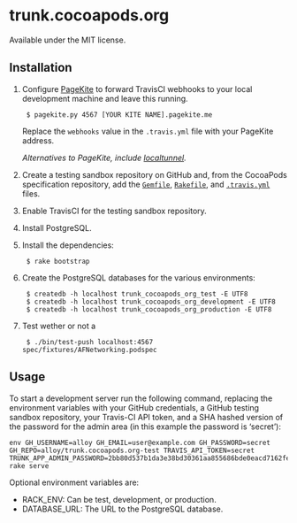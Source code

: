 # trunk.cocoapods.org

Available under the MIT license.

## Installation

1. Configure [PageKite](https://pagekite.net) to forward TravisCI webhooks to your local
   development machine and leave this running.

        $ pagekite.py 4567 [YOUR KITE NAME].pagekite.me

   Replace the `webhooks` value in the `.travis.yml` file with your PageKite address.

   _Alternatives to PageKite, include [localtunnel](http://progrium.com/localtunnel/)._

2. Create a testing sandbox repository on GitHub and, from the CocoaPods specification repository,
   add the [`Gemfile`](https://raw.github.com/CocoaPods/Specs/master/Gemfile),
   [`Rakefile`](https://raw.github.com/CocoaPods/Specs/master/Rakefile),
   and [`.travis.yml`](https://raw.github.com/CocoaPods/Specs/master/.travis.yml) files.

3. Enable TravisCI for the testing sandbox repository.

4. Install PostgreSQL.

5. Install the dependencies:

        $ rake bootstrap

6. Create the PostgreSQL databases for the various environments:

        $ createdb -h localhost trunk_cocoapods_org_test -E UTF8
        $ createdb -h localhost trunk_cocoapods_org_development -E UTF8
        $ createdb -h localhost trunk_cocoapods_org_production -E UTF8

7. Test wether or not a

        $ ./bin/test-push localhost:4567 spec/fixtures/AFNetworking.podspec

## Usage

To start a development server run the following command, replacing the environment variables with
your GitHub credentials, a GitHub testing sandbox repository, your Travis-CI API token, and a SHA
hashed version of the password for the admin area (in this example the password is ‘secret’):

    env GH_USERNAME=alloy GH_EMAIL=user@example.com GH_PASSWORD=secret GH_REPO=alloy/trunk.cocoapods.org-test TRAVIS_API_TOKEN=secret TRUNK_APP_ADMIN_PASSWORD=2bb80d537b1da3e38bd30361aa855686bde0eacd7162fef6a25fe97bf527a25b rake serve

Optional environment variables are:

* RACK_ENV: Can be test, development, or production.
* DATABASE_URL: The URL to the PostgreSQL database.
